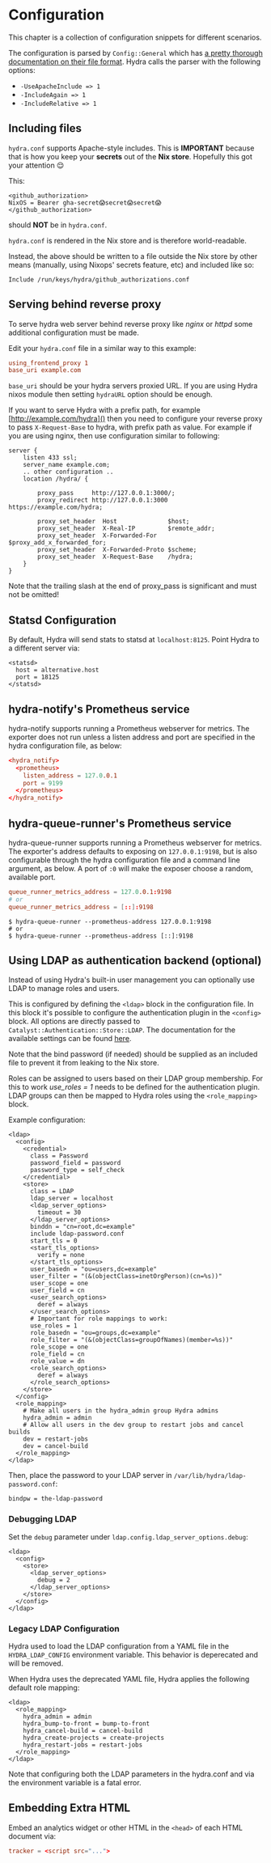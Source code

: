 Configuration
=============

This chapter is a collection of configuration snippets for different
scenarios.

The configuration is parsed by `Config::General` which has [a pretty
thorough documentation on their file format](https://metacpan.org/pod/Config::General#CONFIG-FILE-FORMAT).
Hydra calls the parser with the following options:
- `-UseApacheInclude => 1`
- `-IncludeAgain => 1`
- `-IncludeRelative => 1`

Including files
---------------

`hydra.conf` supports Apache-style includes. This is **IMPORTANT**
because that is how you keep your **secrets** out of the **Nix store**.
Hopefully this got your attention 😌

This:
```
<github_authorization>
NixOS = Bearer gha-secret😱secret😱secret😱
</github_authorization>
```
should **NOT** be in `hydra.conf`.

`hydra.conf` is rendered in the Nix store and is therefore world-readable.

Instead, the above should be written to a file outside the Nix store by
other means (manually, using Nixops' secrets feature, etc) and included
like so:
```
Include /run/keys/hydra/github_authorizations.conf
```

Serving behind reverse proxy
----------------------------

To serve hydra web server behind reverse proxy like *nginx* or *httpd*
some additional configuration must be made.

Edit your `hydra.conf` file in a similar way to this example:

```conf
using_frontend_proxy 1
base_uri example.com
```

`base_uri` should be your hydra servers proxied URL. If you are using
Hydra nixos module then setting `hydraURL` option should be enough.

If you want to serve Hydra with a prefix path, for example
[http://example.com/hydra]() then you need to configure your reverse
proxy to pass `X-Request-Base` to hydra, with prefix path as value. For
example if you are using nginx, then use configuration similar to
following:

    server {
        listen 433 ssl;
        server_name example.com;
        .. other configuration ..
        location /hydra/ {

            proxy_pass     http://127.0.0.1:3000/;
            proxy_redirect http://127.0.0.1:3000 https://example.com/hydra;

            proxy_set_header  Host              $host;
            proxy_set_header  X-Real-IP         $remote_addr;
            proxy_set_header  X-Forwarded-For   $proxy_add_x_forwarded_for;
            proxy_set_header  X-Forwarded-Proto $scheme;
            proxy_set_header  X-Request-Base    /hydra;
        }
    }

Note that the trailing slash at the end of proxy_pass is significant and must not be omitted!

Statsd Configuration
--------------------

By default, Hydra will send stats to statsd at `localhost:8125`. Point Hydra to a different server via:

```
<statsd>
  host = alternative.host
  port = 18125
</statsd>
```

hydra-notify's Prometheus service
---------------------------------

hydra-notify supports running a Prometheus webserver for metrics. The
exporter does not run unless a listen address and port are specified
in the hydra configuration file, as below:

```conf
<hydra_notify>
  <prometheus>
    listen_address = 127.0.0.1
    port = 9199
  </prometheus>
</hydra_notify>
```

hydra-queue-runner's Prometheus service
---------------------------------------

hydra-queue-runner supports running a Prometheus webserver for metrics. The
exporter's address defaults to exposing on `127.0.0.1:9198`, but is also
configurable through the hydra configuration file and a command line argument,
as below. A port of `:0` will make the exposer choose a random, available port.

```conf
queue_runner_metrics_address = 127.0.0.1:9198
# or
queue_runner_metrics_address = [::]:9198
```

```shell
$ hydra-queue-runner --prometheus-address 127.0.0.1:9198
# or
$ hydra-queue-runner --prometheus-address [::]:9198
```

Using LDAP as authentication backend (optional)
-----------------------------------------------

Instead of using Hydra's built-in user management you can optionally
use LDAP to manage roles and users.

This is configured by defining the `<ldap>` block in the configuration file.
In this block it's possible to configure the authentication plugin in the
`<config>` block. All options are directly passed to `Catalyst::Authentication::Store::LDAP`.
The documentation for the available settings can be found
[here](https://metacpan.org/pod/Catalyst::Authentication::Store::LDAP#CONFIGURATION-OPTIONS).

Note that the bind password (if needed) should be supplied as an included file to
prevent it from leaking to the Nix store.

Roles can be assigned to users based on their LDAP group membership. For this
to work *use\_roles = 1* needs to be defined for the authentication plugin.
LDAP groups can then be mapped to Hydra roles using the `<role_mapping>` block.

Example configuration:
```
<ldap>
  <config>
    <credential>
      class = Password
      password_field = password
      password_type = self_check
    </credential>
    <store>
      class = LDAP
      ldap_server = localhost
      <ldap_server_options>
        timeout = 30
      </ldap_server_options>
      binddn = "cn=root,dc=example"
      include ldap-password.conf
      start_tls = 0
      <start_tls_options>
        verify = none
      </start_tls_options>
      user_basedn = "ou=users,dc=example"
      user_filter = "(&(objectClass=inetOrgPerson)(cn=%s))"
      user_scope = one
      user_field = cn
      <user_search_options>
        deref = always
      </user_search_options>
      # Important for role mappings to work:
      use_roles = 1
      role_basedn = "ou=groups,dc=example"
      role_filter = "(&(objectClass=groupOfNames)(member=%s))"
      role_scope = one
      role_field = cn
      role_value = dn
      <role_search_options>
        deref = always
      </role_search_options>
    </store>
  </config>
  <role_mapping>
    # Make all users in the hydra_admin group Hydra admins
    hydra_admin = admin
    # Allow all users in the dev group to restart jobs and cancel builds
    dev = restart-jobs
    dev = cancel-build
  </role_mapping>
</ldap>
```

Then, place the password to your LDAP server in `/var/lib/hydra/ldap-password.conf`:

```
bindpw = the-ldap-password
```

### Debugging LDAP

Set the `debug` parameter under `ldap.config.ldap_server_options.debug`:

```
<ldap>
  <config>
    <store>
      <ldap_server_options>
        debug = 2
      </ldap_server_options>
    </store>
  </config>
</ldap>
```

### Legacy LDAP Configuration

Hydra used to load the LDAP configuration from a YAML file in the
`HYDRA_LDAP_CONFIG` environment variable. This behavior is deperecated
and will be removed.

When Hydra uses the deprecated YAML file, Hydra applies the following
default role mapping:

```
<ldap>
  <role_mapping>
    hydra_admin = admin
    hydra_bump-to-front = bump-to-front
    hydra_cancel-build = cancel-build
    hydra_create-projects = create-projects
    hydra_restart-jobs = restart-jobs
  </role_mapping>
</ldap>
```

Note that configuring both the LDAP parameters in the hydra.conf and via
the environment variable is a fatal error.

Embedding Extra HTML
--------------------

Embed an analytics widget or other HTML in the `<head>` of each HTML document via:

```conf
tracker = <script src="...">
```
